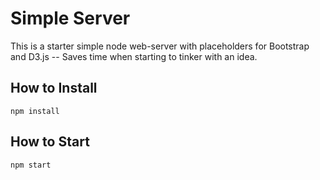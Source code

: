 # Simple Server

This is a starter simple node web-server with placeholders for Bootstrap and D3.js -- Saves time when starting to tinker with an idea.

## How to Install

```
npm install
```

## How to Start
```
npm start
```




